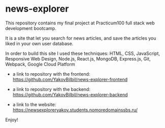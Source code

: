 # news-explorer

This repository contains my final project at Practicum100 full stack web development bootcamp.

It is a site that let you search for news articles, and save the articles you liked in your own user database.

In order to build this site I used these techniques: HTML, CSS, JavaScript, Responsive Web Design, Node.js, React.js, MongoDB, Express.js, Git, Webpack, Google Cloud Platform

* a link to repository with the frontend:
<https://github.com/YakovBilbil/news-explorer-frontend>

* a link to repository with the backend:
<https://github.com/YakovBilbil/news-explorer-backend>

* a link to the website:
 <https://newsexploreryakov.students.nomoredomainssbs.ru/>

 Enjoy!
